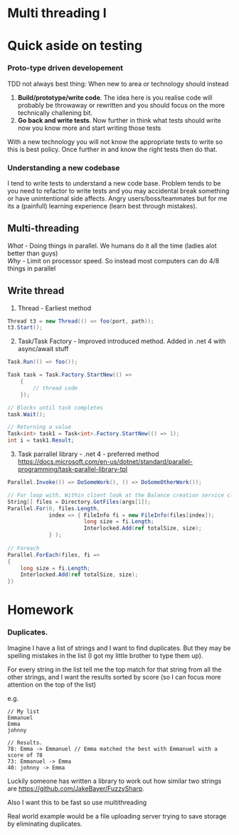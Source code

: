 # Multi threading I

# Quick aside on testing
### Proto-type driven developement
TDD not always best thing: When new to area or technology should instead
1. **Build/prototype/write code**. The idea here is you realise code will probably be throwaway or rewritten and you should focus on the more technically challening bit.
2. **Go back and write tests**. Now further in think what tests should write now you know more and start writing those tests

With a new technology you will not know the appropriate tests to write so this is best policy. Once further in and know the right tests then do that.

### Understanding a new codebase
I tend to write tests to understand a new code base. Problem tends to be you need to refactor to write tests and you may accidental break something or have unintentional side affects. 
Angry users/boss/teammates but for me its a (painfull) learning experience (learn best through mistakes).

## Multi-threading
*What* - Doing things in parallel. We humans do it all the time (ladies alot better than guys)  
*Why* - Limit on processor speed. So instead most computers can do 4/8 things in parallel


## Write thread
1. Thread - Earliest method
```csharp
Thread t3 = new Thread(() => foo(port, path));
t3.Start();
```

2. Task/Task Factory - Improved introduced method. Added in .net 4 with async/await stuff
```csharp
Task.Run(() => foo());

Task task = Task.Factory.StartNew(() =>
    {
        // thread code 
    });

// Blocks until task completes
task.Wait();

// Returning a value
Task<int> task1 = Task<int>.Factory.StartNew(() => 1);
int i = task1.Result;
```

3. Task parrallel library - .net 4 - preferred method
https://docs.microsoft.com/en-us/dotnet/standard/parallel-programming/task-parallel-library-tpl

```csharp
Parallel.Invoke(() => DoSomeWork(), () => DoSomeOtherWork());

// For loop with. Within client look at the Balance creation service class for an example of this
String[] files = Directory.GetFiles(args[1]);
Parallel.For(0, files.Length,
             index => { FileInfo fi = new FileInfo(files[index]);
                        long size = fi.Length;
                        Interlocked.Add(ref totalSize, size);
             } );
             
// Foreach
Parallel.ForEach(files, fi =>
{
    long size = fi.Length;
    Interlocked.Add(ref totalSize, size);
})

```

# Homework
### Duplicates.

Imagine I have a list of strings and I want to find duplicates. But they may be spelling mistakes in the list (I got my little brother to type them up). 

For every string in the list tell me the top match for that string from all the other strings, and I want the results sorted by score (so I can focus more attention on the top of the list)

e.g.
```
// My list
Emmanuel
Emma
johnny

// Results. 
78: Emma -> Emmanuel // Emma matched the best with Emmanuel with a score of 78
73: Emmanuel -> Emma
40: johnny -> Emma 

```

Luckily someone has written a library to work out how similar two strings are https://github.com/JakeBayer/FuzzySharp.

Also I want this to be fast so use multithreading

Real world example would be a file uploading server trying to save storage by eliminating duplicates.

